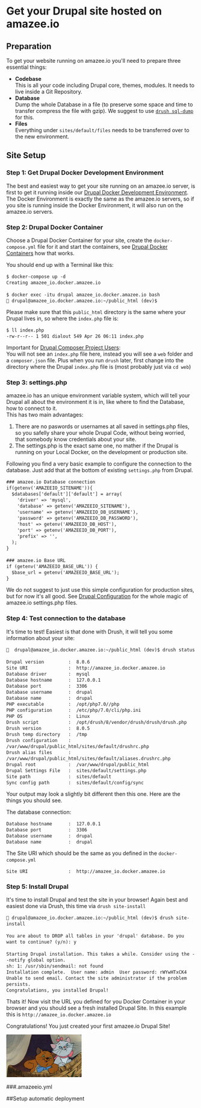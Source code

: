 # Get your Drupal site hosted on amazee.io

<!-- toc -->

## Preparation

To get your website running on amazee.io you'll need to prepare three essential things:
- **Codebase**  
This is all your code including Drupal core, themes, modules. It needs to live inside a Git Repository.
- **Database**  
Dump the whole Database in a file (to preserve some space and time to transfer compress the file with gzip). We suggest to use [`drush sql-dump`](http://drushcommands.com/drush-8x/sql/sql-dump/) for this.
- **Files**  
Everything under `sites/default/files` needs to be transferred over to the new environment.


## Site Setup

### Step 1: Get Drupal Docker Development Environment

The best and easiest way to get your site running on an amazee.io server, is first to get it running inside our [Drupal Docker Development Environment](local_docker_development/local_docker_development.md). The Docker Environment is exactly the same as the amazee.io servers, so if you site is running inside the Docker Environment, it will also run on the amazee.io servers.

### Step 2: Drupal Docker Container
 
Choose a Drupal Docker Container for your site, create the `docker-compose.yml` file for it and start the containers, see [Drupal Docker Containers](local_docker_development/drupal_site_containers.md) how that works.

You should end up with a Terminal like this:

    $ docker-compose up -d
    Creating amazee_io.docker.amazee.io
    
    $ docker exec -itu drupal amazee_io.docker.amazee.io bash
    🔨 drupal@amazee_io.docker.amazee.io:~/public_html (dev)$

Please make sure that this `public_html` directory is the same where your Drupal lives in, so where the `index.php` file is:

    $ ll index.php
    -rw-r--r-- 1 501 dialout 549 Apr 26 06:11 index.php


Important for [Drupal Composer Project Users](https://github.com/drupal-composer/drupal-project):  
You will not see an `index.php` file here, instead you will see a `web` folder and a `composer.json` file. Plus when you run `drush` later, first change into the directory where the Drupal `index.php` file is (most probably just via `cd web`)

### Step 3: settings.php

amazee.io has an unique environment variable system, which will tell your Drupal all about the environment it is in, like where to find the Database, how to connect to it.  
This has two main advantages:
1. There are no paswords or usernames at all saved in settings.php files, so you safelly share your whole Drupal Code, without being worried, that somebody know credentials about your site.
2. The settings.php is the exact same one, no mather if the Drupal is running on your Local Docker, on the development or production site.

Following you find a very basic example to configure the connection to the database. Just add that at the bottom of existing `settings.php` from Drupal.

```
### amazee.io Database connection
if(getenv('AMAZEEIO_SITENAME')){
  $databases['default']['default'] = array(
    'driver' => 'mysql',
    'database' => getenv('AMAZEEIO_SITENAME'),
    'username' => getenv('AMAZEEIO_DB_USERNAME'),
    'password' => getenv('AMAZEEIO_DB_PASSWORD'),
    'host' => getenv('AMAZEEIO_DB_HOST'),
    'port' => getenv('AMAZEEIO_DB_PORT'),
    'prefix' => '',
  );
}

### amazee.io Base URL
if (getenv('AMAZEEIO_BASE_URL')) {
  $base_url = getenv('AMAZEEIO_BASE_URL');
}
```

We do not suggest to just use this simple configuration for production sites, but for now it's all good. See [Drupal Configuration](drupal/settingsphpfiles.md) for the whole magic of amazee.io settings.php files.

### Step 4: Test connection to the database

It's time to test! Easiest is that done with Drush, it will tell you some information about your site:
    
    🔨  drupal@amazee_io.docker.amazee.io:~/public_html (dev)$ drush status
    
    Drupal version         :  8.0.6
    Site URI               :  http://amazee_io.docker.amazee.io
    Database driver        :  mysql
    Database hostname      :  127.0.0.1
    Database port          :  3306
    Database username      :  drupal
    Database name          :  drupal
    PHP executable         :  /opt/php7.0//php
    PHP configuration      :  /etc/php/7.0/cli/php.ini
    PHP OS                 :  Linux
    Drush script           :  /opt/drush/8/vendor/drush/drush/drush.php
    Drush version          :  8.0.5
    Drush temp directory   :  /tmp
    Drush configuration    :  /var/www/drupal/public_html/sites/default/drushrc.php
    Drush alias files      :  /var/www/drupal/public_html/sites/default/aliases.drushrc.php
    Drupal root            :  /var/www/drupal/public_html
    Drupal Settings File   :  sites/default/settings.php
    Site path              :  sites/default
    Sync config path       :  sites/default/config/sync
    
Your output may look a slightly bit different then this one. Here are the things you should see.

The database connection:

    Database hostname      :  127.0.0.1
    Database port          :  3306
    Database username      :  drupal
    Database name          :  drupal
    
The Site URI which should be the same as you defined in the `docker-compose.yml`

    Site URI               :  http://amazee_io.docker.amazee.io

### Step 5: Install Drupal

It's time to install Drupal and test the site in your browser! Again best and easiest done via Drush, this time via `drush site-install`

    🔨 drupal@amazee_io.docker.amazee.io:~/public_html (dev)$ drush site-install
    
    You are about to DROP all tables in your 'drupal' database. Do you want to continue? (y/n): y
    
    Starting Drupal installation. This takes a while. Consider using the --notify global option.
    sh: 1: /usr/sbin/sendmail: not found
    Installation complete.  User name: admin  User password: rWYwHTxCK4
    Unable to send email. Contact the site administrator if the problem persists.
    Congratulations, you installed Drupal!

Thats it! Now visit the URL you defined for you Docker Container in your browser and you should see a fresh installed Drupal Site. In this example this is `http://amazee_io.docker.amazee.io`

Congratulations! You just created your first amazee.io Drupal Site!

<img src="../giphy.gif" width="200">



###.amazeeio.yml


##Setup automatic deployment
